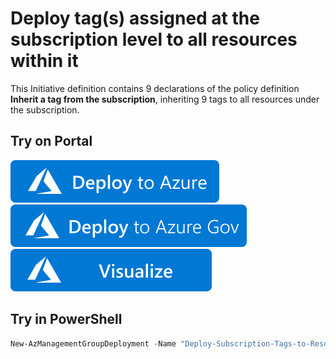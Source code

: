 # Deploy tag(s) assigned at the subscription level to all resources within it

This Initiative definition contains 9 declarations of the policy definition **Inherit a tag from the subscription**, inheriting 9 tags to all resources under the subscription.

## Try on Portal

[![Deploy To Azure](https://raw.githubusercontent.com/Azure/azure-quickstart-templates/master/1-CONTRIBUTION-GUIDE/images/deploytoazure.svg?sanitize=true)](https://portal.azure.com/#create/Microsoft.Template/uri/https%3a%2f%2fraw.githubusercontent.com%2fDaFitRobsta%2fAzPolicy%2fmain%2fTags%2fpolicySetDefinitions%2fSubscriptions%2fInherit%2fdeploySubscriptionTagsToResources.arm.json)
[![Deploy To Azure Gov](https://raw.githubusercontent.com/Azure/azure-quickstart-templates/master/1-CONTRIBUTION-GUIDE/images/deploytoazuregov.svg?sanitize=true)](https://portal.azure.us/#create/Microsoft.Template/uri/https%3a%2f%2fraw.githubusercontent.com%2fDaFitRobsta%2fAzPolicy%2fmain%2fTags%2fpolicySetDefinitions%2fSubscriptions%2fInherit%2fdeploySubscriptionTagsToResources.arm.json)
[![Visualize](https://raw.githubusercontent.com/Azure/azure-quickstart-templates/master/1-CONTRIBUTION-GUIDE/images/visualizebutton.svg?sanitize=true)](http://armviz.io/#/?load=https%3a%2f%2fraw.githubusercontent.com%2fDaFitRobsta%2fAzPolicy%2fmain%2fTags%2fpolicySetDefinitions%2fSubscriptions%2fInherit%2fdeploySubscriptionTagsToResources.arm.json)

## Try in PowerShell

````powershell
New-AzManagementGroupDeployment -Name "Deploy-Subscription-Tags-to-Resources" -ManagementGroupId "myMG" -Location "West US 2" -TemplateUri 'https://raw.githubusercontent.com/DaFitRobsta/AzPolicy/main/Tags/policySetDefinitions/Subscriptions/Inherit/deploySubscriptionTagsToResources.arm.json'
````

<!--
## Try with CLI

````cli

az policy set-definition create --name 

````
>
<!---
Get-AzPolicyState -PolicyAssignmentName "2f53828b83fc4a71a9944261" -Filter "ComplianceState eq 'NonCompliant'" | fl ResourceId

New-AzPolicyDefinition -Policy .\azurepolicy.rules.json -ManagementGroupName "75d2a19a-9a75-477c-ad38-39aec4180d00" -Name "deploy-tag-cosmosdb-internet-traffic-allowed" -DisplayName "Add a Tag on Cosmos DB that allow Internet access" -Description "Add a Tag on Cosmos DB that allow Internet access" -Metadata '{"category":"Cosmos DB", "version":"1.0.0"}' -Mode All
--->